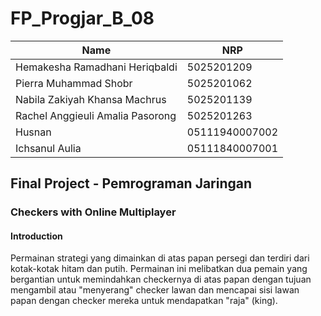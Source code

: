 # FP_Progjar_B_08

| Name  | NRP |
| ------------- | ------------- |
| Hemakesha Ramadhani Heriqbaldi | 5025201209  |
| Pierra Muhammad Shobr | 5025201062  |
| Nabila Zakiyah Khansa Machrus | 5025201139  |
| Rachel Anggieuli Amalia Pasorong  | 5025201263  |
| Husnan | 	05111940007002  |
| Ichsanul Aulia | 05111840007001  |

## Final Project - Pemrograman Jaringan 
### Checkers with Online Multiplayer
#### Introduction
Permainan strategi yang dimainkan di atas papan persegi dan terdiri dari kotak-kotak hitam dan putih. Permainan ini melibatkan dua pemain yang bergantian untuk memindahkan checkernya di atas papan dengan tujuan mengambil atau "menyerang" checker lawan dan mencapai sisi lawan papan dengan checker mereka untuk mendapatkan "raja" (king).
